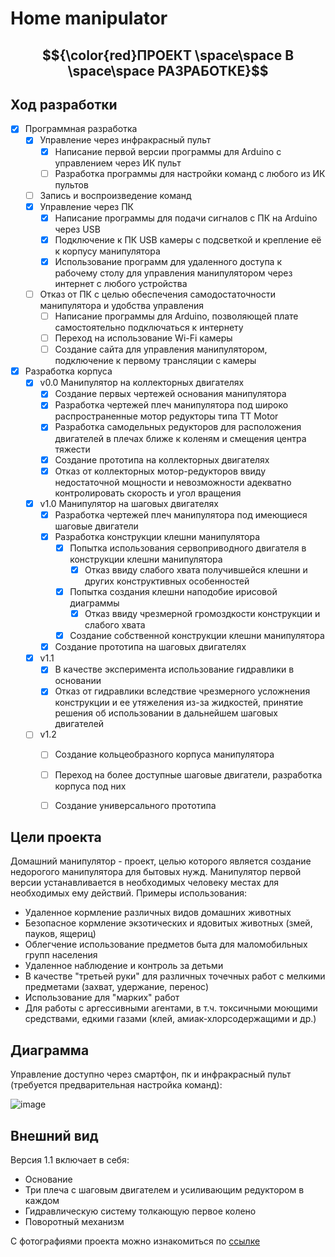 # Home manipulator


## $${\color{red}ПРОЕКТ \space\space В \space\space РАЗРАБОТКЕ}$$
## Ход разработки
- [X] Программная разработка
  - [X] Управление через инфракрасный пульт
    - [X] Написание первой версии программы для Arduino с управлением через ИК пульт
    - [ ] Разработка программы для настройки команд с любого из ИК пультов
  - [ ] Запись и воспроизведение команд
  - [X] Управление через ПК
    - [X] Написание программы для подачи сигналов с ПК на Arduino через USB
    - [X] Подключение к ПК USB камеры с подсветкой и крепление её к корпусу манипулятора
    - [X] Использование программ для удаленного доступа к рабочему столу для управления манипулятором через интернет с любого устройства
  - [ ] Отказ от ПК с целью обеспечения самодостаточности манипулятора и удобства управления
    - [ ] Написание программы для Arduino, позволяющей плате самостоятельно подключаться к интернету
    - [ ] Переход на использование Wi-Fi камеры
    - [ ] Создание сайта для управления манипулятором, подключение к первому трансляции с камеры

- [X] Разработка корпуса
  - [X] v0.0 Манипулятор на коллекторных двигателях
    - [X] Создание первых чертежей основания манипулятора
    - [X] Разработка чертежей плеч манипулятора под широко распространенные мотор редукторы типа TT Motor
    - [X] Разработка самодельных редукторов для расположения двигателей в плечах ближе к коленям и смещения центра тяжести
    - [X] Создание прототипа на коллекторных двигателях
    - [X] Отказ от коллекторных мотор-редукторов ввиду недостаточной мощности и невозможности адекватно контролировать скорость и угол вращения
  - [X] v1.0 Манипулятор на шаговых двигателях
    - [X] Разработка чертежей плеч манипулятора под имеющиеся шаговые двигатели
    - [X] Разработка конструкции клешни манипулятора
      - [X] Попытка использования сервоприводного двигателя в конструкции клешни манипулятора
        - [X] Отказ ввиду слабого хвата получившейся клешни и других конструктивных особенностей
      - [X] Попытка создания клешни наподобие ирисовой диаграммы 
        - [X] Отказ ввиду чрезмерной громоздкости конструкции и слабого хвата
      - [X] Создание собственной конструкции клешни манипулятора
    - [X] Создание прототипа на шаговых двигателях
  - [X] v1.1   
    - [X] В качестве эксперимента использование гидравлики в основании
    - [X] Отказ от гидравлики вследствие чрезмерного усложнения конструкции и ее утяжеления из-за жидкостей, принятие решения об использовании в дальнейшем шаговых двигателей 
  - [ ] v1.2
    - [ ] Создание кольцеобразного корпуса манипулятора
    - [ ] Переход на более доступные шаговые двигатели, разработка корпуса под них
    - [ ] Создание универсального прототипа


## Цели проекта
Домашний манипулятор - проект, целью которого является создание недорогого манипулятора для бытовых нужд. Манипулятор первой версии устанавливается в необходимых человеку местах для необходимых ему действий. Примеры использования:
+ Удаленное кормление различных видов домашних животных
+ Безопасное кормление экзотических и ядовитых животных (змей, пауков, ящериц)
+ Облегчение использование предметов быта для маломобильных групп населения
+ Удаленное наблюдение и контроль за детьми
+ В качестве "третьей руки" для различных точечных работ с мелкими предметами (захват, удержание, перенос)
+ Использование для "марких" работ
+ Для работы с аргессивными агентами, в т.ч. токсичными моющими средствами, едкими газами (клей, амиак-хлорсодержащими и др.)

## Диаграмма
Управление доступно через смартфон, пк и инфракрасный пульт (требуется предварительная настройка команд):


![image](https://user-images.githubusercontent.com/78417431/218278357-58b5cf29-08c1-464c-8c2e-af8f1392fe29.png)


## Внешний вид
Версия 1.1 включает в себя:
+ Основание
+ Три плеча с шаговым двигателем и усиливающим редуктором в каждом
+ Гидравлическую систему толкающую первое колено
+ Поворотный механизм

С фотографиями проекта можно изнакомиться по [ссылке](https://disk.yandex.ru/d/i3SKoPf5IaXEWA)

